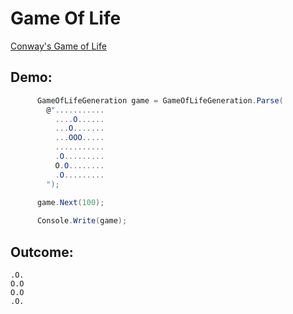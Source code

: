 # Game Of Life
[Conway's Game of Life](https://en.wikipedia.org/wiki/Conway%27s_Game_of_Life)

## Demo:

```c#
      GameOfLifeGeneration game = GameOfLifeGeneration.Parse(
        @"...........
          ....O......
          ...O.......
          ...OOO.....
          ...........
          .O.........
          O.O........
          .O.........
        ");

      game.Next(100);
      
      Console.Write(game);
```

## Outcome:

```
.O.
O.O
O.O
.O.
```
